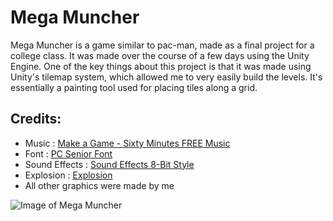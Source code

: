 # Mega Muncher

Mega Muncher is a game similar to pac-man, made as a final project for a college class. It was made over the course of a few days using the Unity Engine. One of the key things about this project is that it was made using Unity's tilemap system, which allowed me to very easily build the levels. It's essentially a painting tool used for placing tiles along a grid.

## Credits:
- Music : [Make a Game - Sixty Minutes FREE Music](https://makeagame.bandcamp.com/album/sixty-minutes-free-music)
- Font : [PC Senior Font](https://www.1001fonts.com/pc-senior-font.html)
- Sound Effects : [Sound Effects 8-Bit Style](https://opengameart.org/content/512-sound-effects-8-bit-style)
- Explosion : [Explosion](https://opengameart.org/content/explosion-3)
- All other graphics were made by me

![Image of Mega Muncher](https://nickc01.github.io/screenshots/mega-muncher.png)
